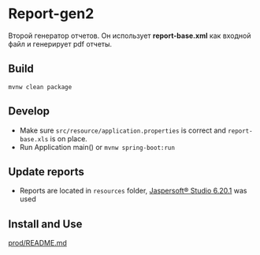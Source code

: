 # Report-gen2
Второй генератор отчетов. Он использует **report-base.xml** как входной файл и генерирует pdf отчеты.

## Build
`mvnw clean package`

## Develop
- Make sure `src/resource/application.properties` is correct and `report-base.xls` is on place.
- Run Application main() or `mvnw spring-boot:run`

## Update reports
- Reports are located in `resources` folder, [Jaspersoft® Studio 6.20.1](https://community.jaspersoft.com/project/jasperreports-library/releases) was used

## Install and Use
[prod/README.md](prod/README.md)